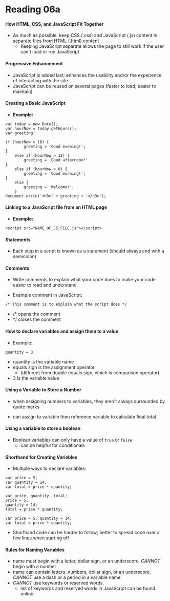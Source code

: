 # **Reading 06a**

#### **How HTML, CSS, and JavaScript Fit Together**

* As much as possible, keep CSS (.css) and JavaScript (.js) content in separate files from HTML (.html) content
    * Keeping JavaScript separate allows the page to still work if the user can't load or run JavaScript 

#### **Progressive Enhancement**

* JavaScript is added last; enhances the usability and/or the experience of interacting with the site
* JavaScript can be reused on several pages (faster to load; easier to maintain)

#### **Creating a Basic JavaScript**

* **Example:**
```
var today = new Date();
var hourNow = today.getHours();
var greeting;

if (hourNow > 18) {
        greeting = 'Good evening!';
}
    else if (hourNow > 12) {
        greeting = 'Good afternoon!'
}
    else if (hourNow > 0) {
        greeting = 'Good morning!';
}
    else {
        greeting = 'Welcome!';
    }
document.write('<h3>' + greeting + '</h3>');
```
#### **Linking to a JavaScript file from an HTML page**

* **Example:**
```
<script src="NAME_OF_JS_FILE.js"></script>
```

#### **Statements**

* Each step in a script is known as a statement (should always end with a semicolon)

#### **Comments**

* Write comments to explain what your code does to make your code easier to read and understand

* Example comment in JavaScript:
```
/* This comment is to explain what the script does */
```
* /* opens the comment
* */ closes the comment

#### **How to declare variables and assign them to a value**

* Example:
```
quantity = 3;
```
* quantity is the variable name
* equals sign is the assignment operator
    * (different from double equals sign, which is comparison operator)
* 3 is the variable value

#### **Using a Variable to Store a Number**

* when assigning numbers to variables, they aren't always surrounded by quote marks

* can assign to variable then reference variable to calculate final total

#### **Using a variable to store a boolean**

* Boolean variables can only have a value of ```true``` or ```false```
    * can be helpful for conditionals

#### **Shorthand for Creating Variables**

* Multiple ways to declare variables:
```
var price = 5;
var quantity = 14;
var total = price * quantity;
```

```
var price, quantity, total;
price = 5;
quantity = 14;
total = price * quantity;
```

```
var price = 5, quantity = 14;
var total = price * quantity;
```

* Shorthand code can be harder to follow; better to spread code over a few lines when starting off

#### **Rules for Naming Variables**

* name must begin with a letter, dollar sign, or an underscore. *CANNOT* begin with a number
* name can contain letters, numbers, dollar sign, or an underscore. *CANNOT* use a dash or a period in a variable name
* *CANNOT* use keywords or reserved words. 
    * list of keywords and reserved words in JavaScript can be found online 
    
